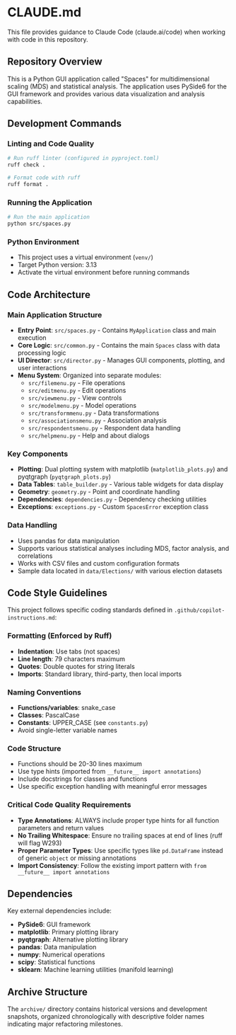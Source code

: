 # CLAUDE.md

This file provides guidance to Claude Code (claude.ai/code) when working with code in this repository.

## Repository Overview

This is a Python GUI application called "Spaces" for multidimensional scaling (MDS) and statistical analysis. The application uses PySide6 for the GUI framework and provides various data visualization and analysis capabilities.

## Development Commands

### Linting and Code Quality

```bash
# Run ruff linter (configured in pyproject.toml)
ruff check .

# Format code with ruff
ruff format .
```

### Running the Application

```bash
# Run the main application
python src/spaces.py
```

### Python Environment

- This project uses a virtual environment (`venv/`)
- Target Python version: 3.13
- Activate the virtual environment before running commands

## Code Architecture

### Main Application Structure

- **Entry Point**: `src/spaces.py` - Contains `MyApplication` class and main execution
- **Core Logic**: `src/common.py` - Contains the main `Spaces` class with data processing logic
- **UI Director**: `src/director.py` - Manages GUI components, plotting, and user interactions
- **Menu System**: Organized into separate modules:
  - `src/filemenu.py` - File operations
  - `src/editmenu.py` - Edit operations
  - `src/viewmenu.py` - View controls
  - `src/modelmenu.py` - Model operations
  - `src/transformmenu.py` - Data transformations
  - `src/associationsmenu.py` - Association analysis
  - `src/respondentsmenu.py` - Respondent data handling
  - `src/helpmenu.py` - Help and about dialogs

### Key Components

- **Plotting**: Dual plotting system with matplotlib (`matplotlib_plots.py`) and pyqtgraph (`pyqtgraph_plots.py`)
- **Data Tables**: `table_builder.py` - Various table widgets for data display
- **Geometry**: `geometry.py` - Point and coordinate handling
- **Dependencies**: `dependencies.py` - Dependency checking utilities
- **Exceptions**: `exceptions.py` - Custom `SpacesError` exception class

### Data Handling

- Uses pandas for data manipulation
- Supports various statistical analyses including MDS, factor analysis, and correlations
- Works with CSV files and custom configuration formats
- Sample data located in `data/Elections/` with various election datasets

## Code Style Guidelines

This project follows specific coding standards defined in `.github/copilot-instructions.md`:

### Formatting (Enforced by Ruff)

- **Indentation**: Use tabs (not spaces)
- **Line length**: 79 characters maximum
- **Quotes**: Double quotes for string literals
- **Imports**: Standard library, third-party, then local imports

### Naming Conventions

- **Functions/variables**: snake_case
- **Classes**: PascalCase  
- **Constants**: UPPER_CASE (see `constants.py`)
- Avoid single-letter variable names

### Code Structure

- Functions should be 20-30 lines maximum
- Use type hints (imported from `__future__ import annotations`)
- Include docstrings for classes and functions
- Use specific exception handling with meaningful error messages

### Critical Code Quality Requirements

- **Type Annotations**: ALWAYS include proper type hints for all function parameters and return values
- **No Trailing Whitespace**: Ensure no trailing spaces at end of lines (ruff will flag W293)
- **Proper Parameter Types**: Use specific types like `pd.DataFrame` instead of generic `object` or missing annotations
- **Import Consistency**: Follow the existing import pattern with `from __future__ import annotations`

## Dependencies

Key external dependencies include:

- **PySide6**: GUI framework
- **matplotlib**: Primary plotting library
- **pyqtgraph**: Alternative plotting library
- **pandas**: Data manipulation
- **numpy**: Numerical operations
- **scipy**: Statistical functions
- **sklearn**: Machine learning utilities (manifold learning)

## Archive Structure

The `archive/` directory contains historical versions and development snapshots, organized chronologically with descriptive folder names indicating major refactoring milestones.

